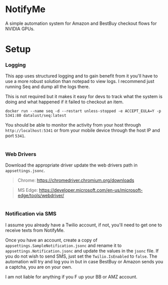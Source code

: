# NotifyMe
A simple automation system for Amazon and BestBuy checkout flows for NVIDIA GPUs.


# Setup

### Logging

This app uses structured logging and to gain benefit from it you'll have to use a more robust solution than notepad to view logs. I recommend just running Seq and dump all the logs there. 

This is not required but it makes it easy for devs to track what the system is doing and what happened if it failed to checkout an item.


`docker run --name seq -d --restart unless-stopped -e ACCEPT_EULA=Y -p 5341:80 datalust/seq:latest`

You should be able to monitor the activity from your host through `http://localhost:5341` or from your mobile device through the host IP and port `5341`.

#
### Web Drivers
Download the appropriate driver update the web drivers path in `appsettings.jsonc`.

> Chrome: https://chromedriver.chromium.org/downloads

> MS Edge: https://developer.microsoft.com/en-us/microsoft-edge/tools/webdriver/

#
### Notification via SMS
I assume you already have a Twilio account, if not, you'll need to get one to receive texts from NotifyMe.

Once you have an account, create a copy of `appsettings.SampleNotification.jsonc` and rename it to `appsettings.Notification.jsonc` and update the values in the `jsonc` file. 
If you do not wish to send SMS, just set the `Twilio.IsEnabled` to `false`.
The automation will try and log you in but in case BestBuy or Amazon sends you a captcha, you are on your own.

I am not liable for anything if you F up your BB or AMZ account.
